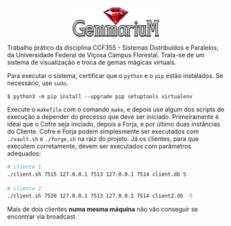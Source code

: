 <p align="center"><img src="docs/logo.png" width="200" alt="YGOFabrica logo"></p>

Trabalho prático da disciplina CCF355 - Sistemas Distribuídos e Paralelos, da Universidade Federal de Viçosa Campus Florestal. Trata-se de um sistema de visualização e troca de gemas mágicas virtuais.

Para executar o sistema, certificar que o `python` e o `pip` estão instalados. Se necessário, use `sudo`.

    $ python3 -m pip install --upgrade pip setuptools virtualenv

Execute o `makefile` com o comando `make`, e depois use algum dos scripts de execução a depender do processo que deve ser iniciado. Primeiramente é ideal que o Cofre seja iniciado, depois a Forja, e por último duas instâncias do Cliente. Cofre e Forja podem simplesmente ser executados com `./vault.sh` e `./forge.sh` na raiz do projeto. Já os clientes, para que executem corretamente, devem ser executados com parâmetros adequados:

```bash
# cliente 1
./client.sh 7515 127.0.0.1 7513 127.0.0.1 7514 client.db 5

# cliente 2
./client.sh 7520 127.0.0.1 7513 127.0.0.1 7514 client2.db -5
```

Mais de dois clientes **numa mesma máquina** não vão conseguir se encontrar via broadcast.